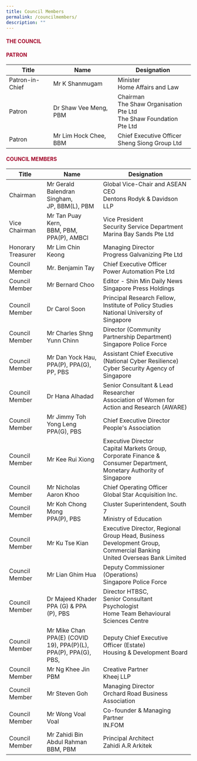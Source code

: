 ```yaml
---
title: Council Members
permalink: /councilmembers/
description: ""
---
```

#### <font style="color:#a20427;">THE COUNCIL</font>

#### <font style="color:#a20427;">PATRON</font>

| Title | Name | Designation |
| -------- | -------- | -------- |
| Patron-in-Chief     | Mr K Shanmugam    | Minister <br>Home Affairs and Law    |
| Patron     | Dr Shaw Vee Meng, PBM     | Chairman <br>The Shaw Organisation Pte Ltd<br> The Shaw Foundation Pte Ltd    |
| Patron     | Mr Lim Hock Chee, BBM     | Chief Executive Officer <br>Sheng Siong Group Ltd   |

#### <font style="color:#a20427;">COUNCIL MEMBERS</font>

| Title | Name | Designation |
| -------- | -------- | -------- |
| Chairman     | Mr Gerald Balendran Singham,<br> JP, BBM(L), PBM     | Global Vice-Chair and ASEAN CEO <br> Dentons Rodyk &amp; Davidson LLP |
| Vice Chairman | Mr Tan Puay Kern, <br>BBM, PBM, PPA(P), AMBCI | Vice President <br>Security Service Department <br> Marina Bay Sands Pte Ltd |
| Honorary Treasurer | Mr Lim Chin Keong | Managing Director<br> Progress Galvanizing Pte Ltd |
| Council Member | Mr. Benjamin Tay | Chief Executive Officer <br> Power Automation Pte Ltd |
| Council Member | Mr Bernard Choo | Editor - Shin Min Daily News<br> Singapore Press Holdings |
| Council Member | Dr Carol Soon | Principal Research Fellow, Institute of Policy Studies<br> National University of Singapore |
| Council Member | Mr Charles Shng Yunn Chinn | Director (Community Partnership Department) <br> Singapore Police Force |
| Council Member | Mr Dan Yock Hau, <br>PPA(P), PPA(G), PP, PBS | Assistant Chief Executive <br>(National Cyber Resilience) <br>Cyber Security Agency of Singapore |
| Council Member | Dr Hana Alhadad | Senior Consultant &amp; Lead Researcher <br> Association of Women for Action and Research (AWARE) |
| Council Member | Mr Jimmy Toh Yong Leng <br> PPA(G), PBS | Chief Executive Director <br> People's Association |
| Council Member | Mr Kee Rui Xiong | Executive Director<br>Capital Markets Group, <br>Corporate Finance &amp; Consumer Department, <br>Monetary Authority of Singapore |
| Council Member | Mr Nicholas Aaron Khoo | Chief Operating Officer <br> Global Star Acquisition Inc. |
| Council Member | Mr Koh Chong Mong<br> PPA(P), PBS | Cluster Superintendent, South 7 <br> Ministry of Education |
| Council Member | Mr Ku Tse Kian| Executive Director, Regional Group Head, Business Development Group, Commercial Banking<br> United Overseas Bank Limited|
| Council Member | Mr Lian Ghim Hua | Deputy Commissioner (Operations)<br> Singapore Police Force |
| Council Member | Dr Majeed Khader<br> PPA (G) &amp; PPA (P), PBS | Director HTBSC,<br> Senior Consultant Psychologist<br> Home Team Behavioural Sciences Centre |
| Council Member | Mr Mike Chan<br>PPA(E) (COVID 19), PPA(P)(L), PPA(P), PPA(G), PBS, | Deputy Chief Executive Officer (Estate) <br> Housing &amp; Development Board |
| Council Member | Mr Ng Khee Jin<br> PBM | Creative Partner <br> Kheej LLP |
| Council Member | Mr Steven Goh | Managing Director <br> Orchard Road Business Association |
| Council Member | Mr Wong Voal Voal | Co-founder &amp; Managing Partner <br> IN.FOM |
| Council Member | Mr Zahidi Bin Abdul Rahman<br>BBM, PBM | Principal Architect<br> Zahidi A.R Arkitek |

